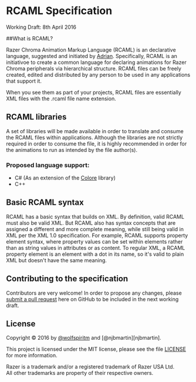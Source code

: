 # RCAML Specification
Working Draft: 8th April 2016

##What is RCAML?

Razer Chroma Animation Markup Language (RCAML) is an declarative language, suggested and initiated by [Adrian][wolfspiritm]. Specifically, RCAML is an initiativoe to create a common language for declaring animations for Razer Chroma peripherals via hierarchical structure. RCAML files can be freely created, edited and distributed by any person to be used in any applications that support it.

When you see them as part of your projects, RCAML files are essentially XML files with the .rcaml file name extension.

## RCAML libraries

A set of libraries will be made available in order to translate and consume the RCAML files within applications. Although the libraries are not strictly required in order to consume the file, it is highly recommended in order for the animations to run as intended by the file author(s).

### Proposed language support:
* C# (As an extension of the [Colore][Colore] library)
* C++

## Basic RCAML syntax

RCAML has a basic syntax that builds on XML. By definition, valid RCAML must also be valid XML. But RCAML also has syntax concepts that are assigned a different and more complete meaning, while still being valid in XML per the XML 1.0 specification. For example, RCAML supports property element syntax, where property values can be set within elements rather than as string values in attributes or as content. To regular XML, a RCAML property element is an element with a dot in its name, so it's valid to plain XML but doesn't have the same meaning.

## Contributing to the specification

Contributors are very welcome! In order to propose any changes, please [submit a pull request][newpull] here on GitHub to be included in the next working draft.

## License

Copyright &copy; 2016 by [@wolfspiritm][wolfspiritm] and [@njbmartin][njbmartin].

This project is licensed under the MIT license, please see the file [LICENSE][license] for more information.

Razer is a trademark and/or a registered trademark of Razer USA Ltd.  
All other trademarks are property of their respective owners.

[license]: ../../blob/master/LICENSE
[newpull]: ../../pull/new/develop
[wolfspiritm]: https://github.com/wolfspiritm
[colore]: https://github.com/CoraleStudios/Colore
